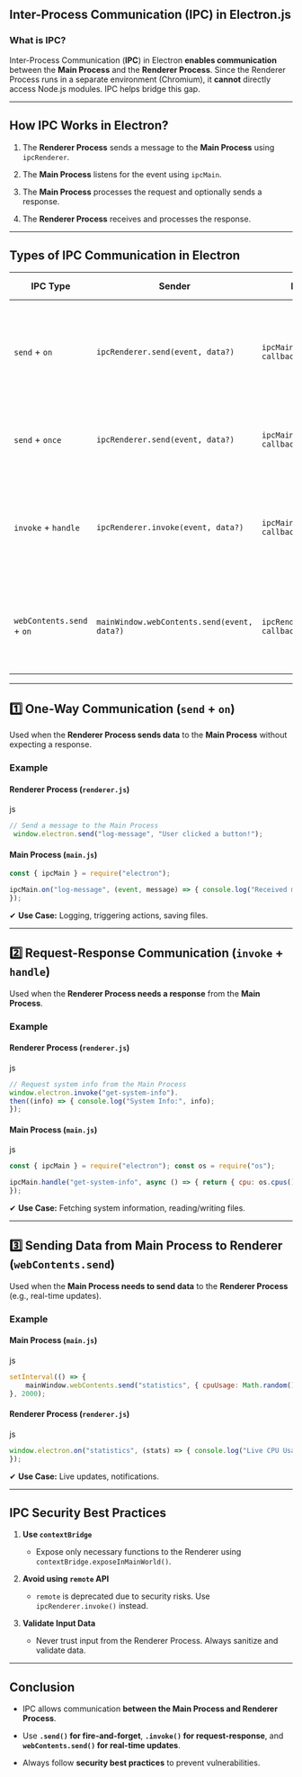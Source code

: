 ## **Inter-Process Communication (IPC) in Electron.js**

### **What is IPC?**

Inter-Process Communication (**IPC**) in Electron **enables communication** between the **Main Process** and the **Renderer Process**. Since the Renderer Process runs in a separate environment (Chromium), it **cannot** directly access Node.js modules. IPC helps bridge this gap.

----------

## **How IPC Works in Electron?**

1.  The **Renderer Process** sends a message to the **Main Process** using `ipcRenderer`.
    
2.  The **Main Process** listens for the event using `ipcMain`.
    
3.  The **Main Process** processes the request and optionally sends a response.
    
4.  The **Renderer Process** receives and processes the response.
    

----------

## **Types of IPC Communication in Electron**

| **IPC Type** | **Sender** | **Receiver** | **Communication Type** | **When to Use?** |
|-------------|------------|-------------|------------------------|------------------|
| `send` + `on` | `ipcRenderer.send(event, data?)` | `ipcMain.on(event, callback)` | **One-way (fire-and-forget)** | When Renderer needs to trigger an action in the Main Process but doesn’t need a response. |
| `send` + `once` | `ipcRenderer.send(event, data?)` | `ipcMain.once(event, callback)` | **One-time event listener** | When Renderer needs to trigger an action only **once**. |
| `invoke` + `handle` | `ipcRenderer.invoke(event, data?)` | `ipcMain.handle(event, callback)` | **Request-Response (async)** | When Renderer needs a **response** from the Main Process (e.g., fetching files, system info). |
| `webContents.send` + `on` | `mainWindow.webContents.send(event, data?)` | `ipcRenderer.on(event, callback)` | **Main Process to Renderer (one-way push)** | When the Main Process needs to **send real-time updates** (e.g., CPU usage, notifications). |

----------

## **1️⃣ One-Way Communication (`send` + `on`)**

Used when the **Renderer Process sends data** to the **Main Process** without expecting a response.

### **Example**

#### **Renderer Process (`renderer.js`)**

js
```js
// Send a message to the Main Process 
 window.electron.send("log-message", "User clicked a button!");
``` 

#### **Main Process (`main.js`)**


```js
const { ipcMain } = require("electron");

ipcMain.on("log-message", (event, message) => { console.log("Received message:", message);
});
``` 

✔ **Use Case:** Logging, triggering actions, saving files.

----------

## **2️⃣ Request-Response Communication (`invoke` + `handle`)**

Used when the **Renderer Process needs a response** from the **Main Process**.

### **Example**

#### **Renderer Process (`renderer.js`)**

js

```js
// Request system info from the Main Process  
window.electron.invoke("get-system-info").
then((info) => { console.log("System Info:", info);
});
``` 

#### **Main Process (`main.js`)**

js

```js
const { ipcMain } = require("electron"); const os = require("os");

ipcMain.handle("get-system-info", async () => { return { cpu: os.cpus()[0].model, memory: os.totalmem() };
});
``` 

✔ **Use Case:** Fetching system information, reading/writing files.

----------

## **3️⃣ Sending Data from Main Process to Renderer (`webContents.send`)**

Used when the **Main Process needs to send data** to the **Renderer Process** (e.g., real-time updates).

### **Example**

#### **Main Process (`main.js`)**

js

```js
setInterval(() => {
    mainWindow.webContents.send("statistics", { cpuUsage: Math.random() });
}, 2000);
``` 

#### **Renderer Process (`renderer.js`)**

js

```js
window.electron.on("statistics", (stats) => { console.log("Live CPU Usage:", stats.cpuUsage);
});
``` 

✔ **Use Case:** Live updates, notifications.

----------

## **IPC Security Best Practices**

1.  **Use `contextBridge`**
    
    -   Expose only necessary functions to the Renderer using `contextBridge.exposeInMainWorld()`.
        
2.  **Avoid using `remote` API**
    
    -   `remote` is deprecated due to security risks. Use `ipcRenderer.invoke()` instead.
        
3.  **Validate Input Data**
    
    -   Never trust input from the Renderer Process. Always sanitize and validate data.
        

----------

## **Conclusion**

-   IPC allows communication **between the Main Process and Renderer Process**.
    
-   Use **`.send()` for fire-and-forget**, **`.invoke()` for request-response**, and **`webContents.send()` for real-time updates**.
    
-   Always follow **security best practices** to prevent vulnerabilities.
<!--stackedit_data:
eyJoaXN0b3J5IjpbLTI1OTI3MTk5NF19
-->